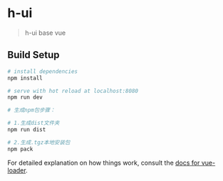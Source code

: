 # h-ui

> h-ui base vue

## Build Setup

``` bash
# install dependencies
npm install

# serve with hot reload at localhost:8080
npm run dev

# 生成npm包步骤：

# 1.生成dist文件夹
npm run dist

# 2.生成.tgz本地安装包
npm pack
```

For detailed explanation on how things work, consult the [docs for vue-loader](http://vuejs.github.io/vue-loader).
